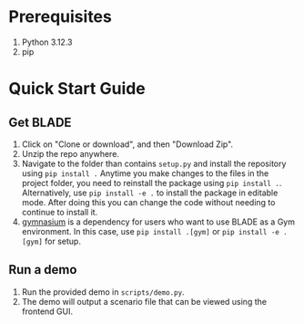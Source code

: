 # Prerequisites
1. Python 3.12.3
2. pip

# Quick Start Guide
## Get BLADE
1. Click on "Clone or download", and then "Download Zip". 
2. Unzip the repo anywhere.
3. Navigate to the folder than contains `setup.py` and install the repository using `pip install .` Anytime you make changes to the files in the project folder, you need to reinstall the package using `pip install .`. Alternatively, use `pip install -e .` to install the package in editable mode. After doing this you can change the code without needing to continue to install it. 
4. [gymnasium](https://gymnasium.farama.org/) is a dependency for users who want to use BLADE as a Gym environment. In this case, use `pip install .[gym]` or `pip install -e .[gym]` for setup.

## Run a demo
1. Run the provided demo in `scripts/demo.py`.
2. The demo will output a scenario file that can be viewed using the frontend GUI.
